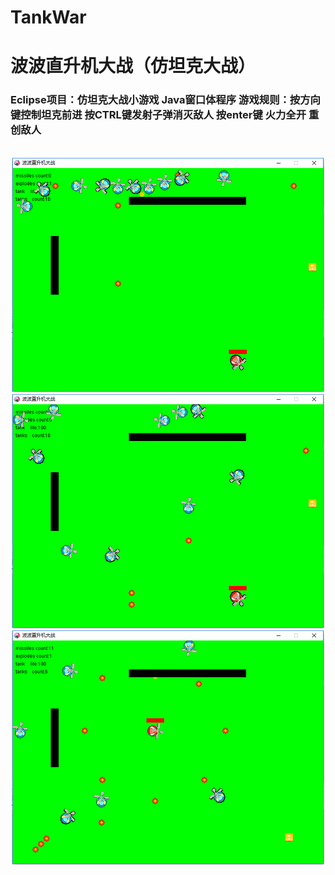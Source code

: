 # TankWar
<h1>波波直升机大战（仿坦克大战）</h1>

<h3>Eclipse项目：仿坦克大战小游戏 Java窗口体程序 游戏规则：按方向键控制坦克前进 按CTRL键发射子弹消灭敌人 按enter键 火力全开 重创敌人</h3>


<div align="center">

<br/>
<img src="https://github.com/leonInShanghai/TankWar/blob/master/otherPic/QQ%E5%9B%BE%E7%89%8720190628232850.png">

<br/>
<img src="https://github.com/leonInShanghai/TankWar/blob/master/otherPic/QQ%E5%9B%BE%E7%89%8720190628232906.png">

<br/>
<img src="https://github.com/leonInShanghai/TankWar/blob/master/otherPic/QQ%E5%9B%BE%E7%89%8720190628232915.png">


<div/>
